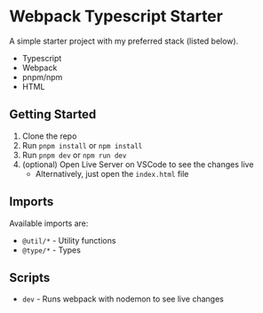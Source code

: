 # Webpack Typescript Starter

A simple starter project with my preferred stack (listed below).

-   Typescript
-   Webpack
-   pnpm/npm
-   HTML

## Getting Started

1. Clone the repo
2. Run `pnpm install` or `npm install`
3. Run `pnpm dev` or `npm run dev`
4. (optional) Open Live Server on VSCode to see the changes live
    - Alternatively, just open the `index.html` file

## Imports

Available imports are:

-   `@util/*` - Utility functions
-   `@type/*` - Types

## Scripts

-   `dev` - Runs webpack with nodemon to see live changes

